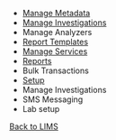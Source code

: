 * [Manage Metadata](https://github.com/hmislk/hmis/wiki/Manage-Metadata) 
* [Manage Investigations](https://github.com/hmislk/hmis/wiki/Manage-Investigations) 
* Manage Analyzers
* [Report Templates](https://github.com/hmislk/hmis/wiki/Report-Templates) 
* [Manage Services](https://github.com/hmislk/hmis/wiki/Manage-Services-%E2%80%90-LIMS) 
* [Reports](https://github.com/hmislk/hmis/wiki/Reports) 
* Bulk Transactions 
* [Setup](https://github.com/hmislk/hmis/wiki/Setup)
* Manage Investigations
* SMS Messaging
* Lab setup 


[Back to LIMS](https://github.com/hmislk/hmis/wiki/LIMS)